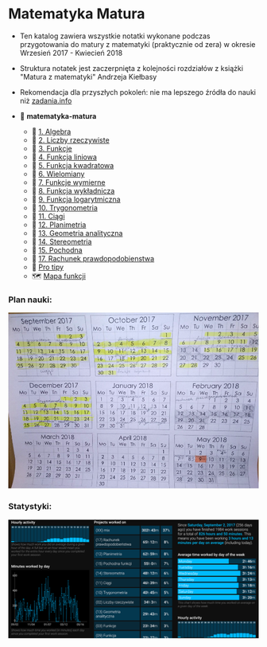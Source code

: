 # Matematyka Matura

- Ten katalog zawiera wszystkie notatki wykonane podczas przygotowania do matury z matematyki (praktycznie od zera) w okresie Wrzesień 2017 - Kwiecień 2018
- Struktura notatek jest zaczerpnięta z kolejności rozdziałów z książki "Matura z matematyki" Andrzeja Kiełbasy
- Rekomendacja dla przyszłych pokoleń: nie ma lepszego źródła do nauki niż [zadania.info](https://zadania.info/)

- 📂 __matematyka\-matura__
    - 📄 [1. Algebra](src/01%20Algebra.pdf)
    - 📄 [2. Liczby rzeczywiste](src/02%20Liczby%20rzeczywiste.pdf)
    - 📄 [3. Funkcje](src/03%20Funkcje.pdf)
    - 📄 [4. Funkcja liniowa](src/04%20Funkcja%20liniowa.pdf)
    - 📄 [5. Funkcja kwadratowa](src/05%20Funkcja%20kwadratowa.pdf)
    - 📄 [6. Wielomiany](src/06%20Wielomiany.pdf)
    - 📄 [7. Funkcje wymierne](src/07%20Funkcje%20wymierne.pdf)
    - 📄 [8. Funkcja wykładnicza](src/08%20Funkcja%20wyk%C5%82adnicza.pdf)
    - 📄 [9. Funkcja logarytmiczna](src/09%20Funkcja%20logarytmiczna.pdf)
    - 📄 [10. Trygonometria](src/10%20Trygonometria.pdf)
    - 📄 [11. Ciągi](src/11%20Ci%C4%85gi.pdf)
    - 📄 [12. Planimetria](src/12%20Planimetria.pdf)
    - 📄 [13. Geometria analityczna](src/13%20geo%20analityczna.pdf)
    - 📄 [14. Stereometria](src/14%20Stereometria.pdf)
    - 📄 [15. Pochodna](src/15%20Pochodna.pdf)
    - 📄 [17. Rachunek prawdopodobienstwa](src/17%20Rachunek%20prawdopodobienstwa.pdf)
    - 📄 [Pro tipy](src/X%20pro%20tipy.pdf)
    - 🗺️ [Mapa funkcji](src/XX%20mapa%20funkcji.pdf)

### Plan nauki:

![images/plan_nauki.png](images/plan_nauki.png)

### Statystyki:

![images/statystyki.png](images/statystyki.png)